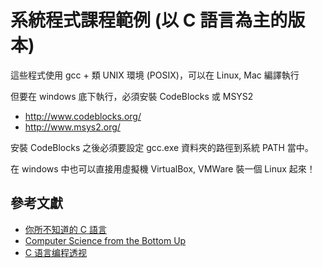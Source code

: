 # 系統程式課程範例 (以 C 語言為主的版本)

這些程式使用 gcc + 類 UNIX 環境 (POSIX)，可以在 Linux, Mac 編譯執行

但要在 windows 底下執行，必須安裝 CodeBlocks 或 MSYS2

* http://www.codeblocks.org/
* http://www.msys2.org/

安裝 CodeBlocks 之後必須要設定 gcc.exe 資料夾的路徑到系統 PATH 當中。

在 windows 中也可以直接用虛擬機 VirtualBox, VMWare 裝一個 Linux 起來！

## 參考文獻

* [你所不知道的 C 語言](https://hackmd.io/@sysprog/c-prog)
* [Computer Science from the Bottom Up](https://www.bottomupcs.com/)
* [C 语言编程透视](https://tinylab.gitbooks.io/cbook/)